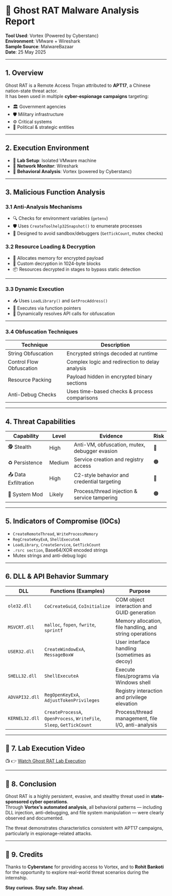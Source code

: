 # 👻 Ghost RAT Malware Analysis Report 

**Tool Used**: Vortex (Powered by Cyberstanc)  
**Environment**: VMware + Wireshark  
**Sample Source**: MalwareBazaar  
**Date**: 25 May 2025

---

## 1. Overview

Ghost RAT is a Remote Access Trojan attributed to **APT17**, a Chinese nation-state threat actor.  
It has been used in multiple **cyber-espionage campaigns** targeting:

- 🏛️ Government agencies  
- 🛡️ Military infrastructure  
- ⚙️ Critical systems  
- 🧠 Political & strategic entities

---

## 2. Execution Environment

- 🔬 **Lab Setup**: Isolated VMware machine  
- 📡 **Network Monitor**: Wireshark  
- 🧪 **Behavioral Analysis**: Vortex (powered by Cyberstanc)

---

## 3. Malicious Function Analysis

### 3.1 Anti-Analysis Mechanisms

- 🔍 Checks for environment variables (`getenv`)  
- 🛡️ Uses `CreateToolhelp32Snapshot()` to enumerate processes  
- 🧩 Designed to avoid sandbox/debuggers (`GetTickCount`, mutex checks)



### 3.2 Resource Loading & Decryption

- 🔐 Allocates memory for encrypted payload  
- 🧩 Custom decryption in 1024-byte blocks  
- 📦 Resources decrypted in stages to bypass static detection

---

### 3.3 Dynamic Execution

- 📥 Uses `LoadLibrary()` and `GetProcAddress()`  
- 🎯 Executes via function pointers  
- 🔄 Dynamically resolves API calls for obfuscation

---

### 3.4 Obfuscation Techniques

| Technique                 | Description                                             |
|--------------------------|---------------------------------------------------------|
| String Obfuscation       | Encrypted strings decoded at runtime                    |
| Control Flow Obfuscation | Complex logic and redirection to delay analysis         |
| Resource Packing          | Payload hidden in encrypted binary sections            |
| Anti-Debug Checks         | Uses time-based checks & process comparisons           |

---

## 4. Threat Capabilities

| Capability           | Level   | Evidence                                      | Risk |
|----------------------|---------|-----------------------------------------------|------|
| 🕵️ Stealth          | High    | Anti-VM, obfuscation, mutex, debugger evasion | 🔴   |
| ♻️ Persistence       | Medium  | Service creation and registry access          | 🟠   |
| 📤 Data Exfiltration | High    | C2-style behavior and credential targeting    | 🔴   |
| 🔧 System Mod        | Likely  | Process/thread injection & service tampering  | 🟠   |

---

## 5. Indicators of Compromise (IOCs)

- `CreateRemoteThread`, `WriteProcessMemory`  
- `RegCreateKeyExA`, `ShellExecuteA`  
- `LoadLibrary`, `CreateService`, `GetTickCount`  
- `.rsrc section`, Base64/XOR encoded strings  
- Mutex strings and anti-debug logic

---

## 6. DLL & API Behavior Summary

| **DLL**        | **Functions (Examples)**                                               | **Purpose**                                                                 |
|----------------|------------------------------------------------------------------------|------------------------------------------------------------------------------|
| `ole32.dll`    | `CoCreateGuid`, `CoInitialize`                                         | COM object interaction and GUID generation                                 |
| `MSVCRT.dll`   | `malloc`, `fopen`, `fwrite`, `sprintf`                                 | Memory allocation, file handling, and string operations                    |
| `USER32.dll`   | `CreateWindowExA`, `MessageBoxW`                                       | User interface handling (sometimes as decoy)                               |
| `SHELL32.dll`  | `ShellExecuteA`                                                        | Execute files/programs via Windows shell                                   |
| `ADVAPI32.dll` | `RegOpenKeyExA`, `AdjustTokenPrivileges`                               | Registry interaction and privilege elevation                               |
| `KERNEL32.dll` | `CreateProcessA`, `OpenProcess`, `WriteFile`, `Sleep`, `GetTickCount`  | Process/thread management, file I/O, anti-analysis                         |

---

## 🎥 7. Lab Execution Video

📺 👉 [Watch Ghost RAT Lab Execution](https://drive.google.com/file/d/1w2KuczLkKZIVF_t1WKmg0caVo24IfAeN/view?usp=drive_link)

---

## 🎯 8. Conclusion

Ghost RAT is a highly persistent, evasive, and stealthy threat used in **state-sponsored cyber operations**.  
Through **Vortex’s automated analysis**, all behavioral patterns — including DLL injection, anti-debugging, and file system manipulation — were clearly observed and documented.

The threat demonstrates characteristics consistent with APT17 campaigns, particularly in espionage-related attacks.

---

## 🙏 9. Credits

Thanks to **Cyberstanc** for providing access to Vortex, and to **Rohit Bankoti** for the opportunity to explore real-world threat scenarios during the internship.

**Stay curious. Stay safe. Stay ahead.**



